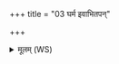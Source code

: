 +++
title = "03 घर्म इवाभितपन्"

+++
<details><summary>मूलम् (WS)</summary>

घर्म इवाभितपन् दर्भ द्विषतो नितपन् मणे ।  
हद सपत्नानां भिन्धीन्द्र इव विरुजं बलम् ॥ ३ ॥
</details>